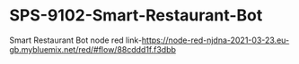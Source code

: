 # SPS-9102-Smart-Restaurant-Bot
Smart Restaurant Bot
node red link-https://node-red-njdna-2021-03-23.eu-gb.mybluemix.net/red/#flow/88cddd1f.f3dbb
